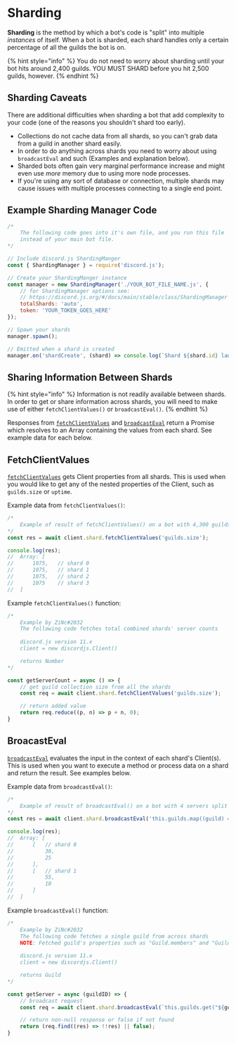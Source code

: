 # Sharding

**Sharding** is the method by which a bot's code is "split" into multiple _instances_ of itself. When a bot is sharded, each shard handles only a certain percentage of all the guilds the bot is on.

{% hint style="info" %}
You do not need to worry about sharding until your bot hits around 2,400 guilds. YOU MUST SHARD before you hit 2,500 guilds, however.
{% endhint %}

## Sharding Caveats

There are additional difficulties when sharding a bot that add complexity to your code \(one of the reasons you shouldn't shard too early\).

* Collections do not cache data from all shards, so you can't grab data from a guild in another shard easily.
* In order to do anything across shards you need to worry about using `broadcastEval` and such \(Examples and explanation below\).
* Sharded bots often gain very marginal performance increase and might even use _more_ memory due to using more node processes.
* If you're using any sort of database or connection, multiple shards may cause issues with multiple processes connecting to a single end point.

## Example Sharding Manager Code

```javascript
/*
    The following code goes into it's own file, and you run this file
    instead of your main bot file.
*/

// Include discord.js ShardingManger
const { ShardingManager } = require('discord.js');

// Create your ShardingManger instance
const manager = new ShardingManager('./YOUR_BOT_FILE_NAME.js', {
    // for ShardingManager options see:
    // https://discord.js.org/#/docs/main/stable/class/ShardingManager
    totalShards: 'auto',
    token: 'YOUR_TOKEN_GOES_HERE'
});

// Spawn your shards
manager.spawn();

// Emitted when a shard is created
manager.on('shardCreate', (shard) => console.log(`Shard ${shard.id} launched`));
```

## Sharing Information Between Shards

{% hint style="info" %}
Information is not readily available between shards. In order to get or share information across shards, you will need to make use of either `fetchClientValues()` or `broadcastEval()`.
{% endhint %}

Responses from [`fetchClientValues`](https://discord.js.org/#/docs/main/stable/class/ShardClientUtil?scrollTo=fetchClientValues) and [`broadcastEval`](https://discord.js.org/#/docs/main/stable/class/ShardClientUtil?scrollTo=broadcastEval) return a Promise which resolves to an Array containing the values from each shard. See example data for each below.

## FetchClientValues

[`fetchClientValues`](https://discord.js.org/#/docs/main/stable/class/ShardClientUtil?scrollTo=fetchClientValues) gets Client properties from all shards. This is used when you would like to get any of the nested properties of the Client, such as `guilds.size` or `uptime`.

Example data from `fetchClientValues()`:
```javascript
/*
	Example of result of fetchClientValues() on a bot with 4,300 guilds split across 4 shards
*/
const res = await client.shard.fetchClientValues('guilds.size');

console.log(res);
// 	Array: [
//		1075,	// shard 0
//		1075,	// shard 1
//		1075,	// shard 2
//		1075	// shard 3
//	]

````


Example `fetchClientValues()` function:
```javascript
/*
  	Example by ZiNc#2032
  	The following code fetches total combined shards' server counts
  
  	discord.js version 11.x
  	client = new discordjs.Client()

  	returns Number
*/

const getServerCount = async () => {
    // get guild collection size from all the shards
    const req = await client.shard.fetchClientValues('guilds.size');

    // return added value
    return req.reduce((p, n) => p + n, 0);
}
```

## BroacastEval

[`broadcastEval`](https://discord.js.org/#/docs/main/stable/class/ShardClientUtil?scrollTo=broadcastEval) evaluates the input in the context of each shard's Client(s). This is used when you want to execute a method or process data on a shard and return the result. See examples below.

Example data from `broadcastEval()`:
```javascript
/*
	Example of result of broadcastEval() on a bot with 4 servers split across 2 shards
*/
const res = await client.shard.broadcastEval('this.guilds.map((guild) => guild.members.size)');

console.log(res);
// 	Array: [
//		[	// shard 0
//			30,
//			25
//		],
//		[	// shard 1
//			55,
//			10
//		]
// 	]

````


Example `broadcastEval()` function:
```javascript
/*
  	Example by ZiNc#2032
  	The following code fetches a single guild from across shards
  	NOTE: Fetched guild's properties such as "Guild.members" and "Guild.roles" will not be Managers, but arrays of snowflake IDs
  	
  	discord.js version 11.x
  	client = new discordjs.Client()

  	returns Guild
*/

const getServer = async (guildID) => {
    // broadcast request
    const req = await client.shard.broadcastEval(`this.guilds.get("${guildID}")`);

    // return non-null response or false if not found
    return (req.find((res) => !!res) || false);
}
```
